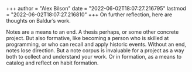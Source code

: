 +++
author = "Alex Bilson"
date = "2022-06-02T18:07:27.216795"
lastmod = "2022-06-02T18:07:27.216810"
+++
On further reflection, here are thoughts on Baldur’s work.

Notes are a means to an end. A thesis perhaps, or some other concrete project. But also formative, like becoming a person who is skilled at programming, or who can recall and apply historic events. Without an end, notes lose direction. But a note corpus is invaluable for a project as a way both to collect and understand your work. Or in formation, as a means to catalog and reflect on habit formation.